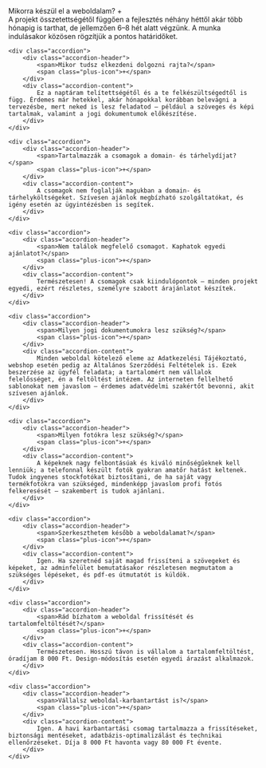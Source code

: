 <div class="accordionsContainer" data-aos="fade-right" data-aos-delay="200">
    <div class="accordion">
        <div class="accordion-header">
            <span>Mikorra készül el a weboldalam?</span>
            <span class="plus-icon">+</span>
        </div>
        <div class="accordion-content">
            A projekt összetettségétől függően a fejlesztés néhány héttől akár több hónapig is tarthat, de jellemzően 6–8 hét alatt végzünk. A munka indulásakor közösen rögzítjük a pontos határidőket.
        </div>
    </div>

    <div class="accordion">
        <div class="accordion-header">
            <span>Mikor tudsz elkezdeni dolgozni rajta?</span>
            <span class="plus-icon">+</span>
        </div>
        <div class="accordion-content">
            Ez a naptáram telítettségétől és a te felkészültségedtől is függ. Érdemes már hetekkel, akár hónapokkal korábban belevágni a tervezésbe, mert neked is lesz feladatod – például a szöveges és képi tartalmak, valamint a jogi dokumentumok előkészítése.
        </div>
    </div>

    <div class="accordion">
        <div class="accordion-header">
            <span>Tartalmazzák a csomagok a domain- és tárhelydíjat?</span>
            <span class="plus-icon">+</span>
        </div>
        <div class="accordion-content">
            A csomagok nem foglalják magukban a domain- és tárhelyköltségeket. Szívesen ajánlok megbízható szolgáltatókat, és igény esetén az ügyintézésben is segítek.
        </div>
    </div>

    <div class="accordion">
        <div class="accordion-header">
            <span>Nem találok megfelelő csomagot. Kaphatok egyedi ajánlatot?</span>
            <span class="plus-icon">+</span>
        </div>
        <div class="accordion-content">
            Természetesen! A csomagok csak kiindulópontok – minden projekt egyedi, ezért részletes, személyre szabott árajánlatot készítek.
        </div>
    </div>

    <div class="accordion">
        <div class="accordion-header">
            <span>Milyen jogi dokumentumokra lesz szükség?</span>
            <span class="plus-icon">+</span>
        </div>
        <div class="accordion-content">
            Minden weboldal kötelező eleme az Adatkezelési Tájékoztató, webshop esetén pedig az Általános Szerződési Feltételek is. Ezek beszerzése az ügyfél feladata; a tartalomért nem vállalok felelősséget, én a feltöltést intézem. Az interneten fellelhető sablonokat nem javaslom – érdemes adatvédelmi szakértőt bevonni, akit szívesen ajánlok.
        </div>
    </div>

    <div class="accordion">
        <div class="accordion-header">
            <span>Milyen fotókra lesz szükség?</span>
            <span class="plus-icon">+</span>
        </div>
        <div class="accordion-content">
            A képeknek nagy felbontásúak és kiváló minőségűeknek kell lenniük; a telefonnal készült fotók gyakran amatőr hatást keltenek. Tudok ingyenes stockfotókat biztosítani, de ha saját vagy termékfotókra van szükséged, mindenképp javaslom profi fotós felkeresését – szakembert is tudok ajánlani.
        </div>
    </div>

    <div class="accordion">
        <div class="accordion-header">
            <span>Szerkeszthetem később a weboldalamat?</span>
            <span class="plus-icon">+</span>
        </div>
        <div class="accordion-content">
            Igen. Ha szeretnéd saját magad frissíteni a szövegeket és képeket, az adminfelület bemutatásakor részletesen megmutatom a szükséges lépéseket, és pdf-es útmutatót is küldök.
        </div>
    </div>

    <div class="accordion">
        <div class="accordion-header">
            <span>Rád bízhatom a weboldal frissítését és tartalomfeltöltését?</span>
            <span class="plus-icon">+</span>
        </div>
        <div class="accordion-content">
            Természetesen. Hosszú távon is vállalom a tartalomfeltöltést, óradíjam 8 000 Ft. Design-módosítás esetén egyedi árazást alkalmazok.
        </div>
    </div>

    <div class="accordion">
        <div class="accordion-header">
            <span>Vállalsz weboldal-karbantartást is?</span>
            <span class="plus-icon">+</span>
        </div>
        <div class="accordion-content">
            Igen. A havi karbantartási csomag tartalmazza a frissítéseket, biztonsági mentéseket, adatbázis-optimalizálást és technikai ellenőrzéseket. Díja 8 000 Ft havonta vagy 80 000 Ft évente.
        </div>
    </div>
</div>